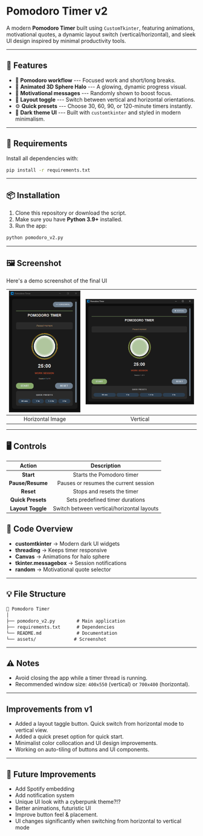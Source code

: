 # Pomodoro Timer v2

A modern **Pomodoro Timer** built using `CustomTkinter`, featuring
animations, motivational quotes, a dynamic layout switch
(vertical/horizontal), and sleek UI design inspired by minimal
productivity tools.

------------------------------------------------------------------------

## 🚀 Features

-   🧠 **Pomodoro workflow** --- Focused work and short/long breaks.
-   🎨 **Animated 3D Sphere Halo** --- A glowing, dynamic progress
    visual.
-   💬 **Motivational messages** --- Randomly shown to boost focus.
-   🧭 **Layout toggle** --- Switch between vertical and horizontal
    orientations.
-   ⚙️ **Quick presets** --- Choose 30, 60, 90, or 120-minute timers
    instantly.
-   🌙 **Dark theme UI** --- Built with `customtkinter` and styled in
    modern minimalism.

------------------------------------------------------------------------

## 🧩 Requirements

Install all dependencies with:

``` bash
pip install -r requirements.txt
```

------------------------------------------------------------------------

## 📦 Installation

1.  Clone this repository or download the script.
2.  Make sure you have **Python 3.9+** installed.
3.  Run the app:

``` bash
python pomodoro_v2.py
```

------------------------------------------------------------------------

## 🖼️ Screenshot

Here's a demo screenshot of the final UI

| ![Image 1](assets/screenshot1.png) | ![Image 2](assets/screenshot2.png) |
|:-----------------------------:|:-----------------------------:|
| Horizontal Image              | Vertical                      |

------------------------------------------------------------------------

## 🖥️ Controls

| Action             |    Description                              |
|:------------------:|:-------------------------------------------:|
| **Start**          | Starts the Pomodoro timer                   |
| **Pause/Resume**   | Pauses or resumes the current session       |
| **Reset**          | Stops and resets the timer                  |
| **Quick Presets**  | Sets predefined timer durations             |
| **Layout Toggle**  | Switch between vertical/horizontal layouts  |

## 🌈 Code Overview

-   **customtkinter** → Modern dark UI widgets
-   **threading** → Keeps timer responsive
-   **Canvas** → Animations for halo sphere
-   **tkinter.messagebox** → Session notifications
-   **random** → Motivational quote selector

------------------------------------------------------------------------

## 💡 File Structure

    📁 Pomodoro Timer
    │
    ├── pomodoro_v2.py        # Main application
    ├── requirements.txt      # Dependencies
    └── README.md             # Documentation
    └── assets/              # Screenshot

------------------------------------------------------------------------

## ⚠️ Notes

-   Avoid closing the app while a timer thread is running.
-   Recommended window size: `400x550` (vertical) or `700x400`
    (horizontal).

------------------------------------------------------------------------

## Improvements from v1

- Added a layout taggle button. Quick switch from horizontal mode to vertical view.
- Added a quick preset option for quick start.
- Minimalist color collocation and UI design improvements.
- Working on auto-tiling of buttons and UI components.
  
------------------------------------------------------------------------

## 🧠 Future Improvements

- Add Spotify embedding
- Add notification system
- Unique UI look with a cyberpunk theme?!?
- Better animations, futuristic UI
- Improve button feel & placement.
- UI changes significantly when switching from horizontal to vertical mode
